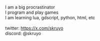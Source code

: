 I am a big procrastinator </br>
I program and play games </br>
I am learning lua, gdscript, python, html, etc </br>
</br>
twitter: https://x.com/skruyo </br>
discord: @skruyo
